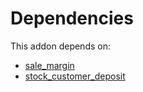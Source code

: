 # Dependencies

This addon depends on:

- [sale_margin](https://github.com/bringout/oca-ocb-sale/tree/3e269fa48ad4d81d3305977a3a962b1dc0f75ef3/odoo-bringout-oca-ocb-sale_margin)
- [stock_customer_deposit](https://github.com/bringout/oca-workflow-process)
